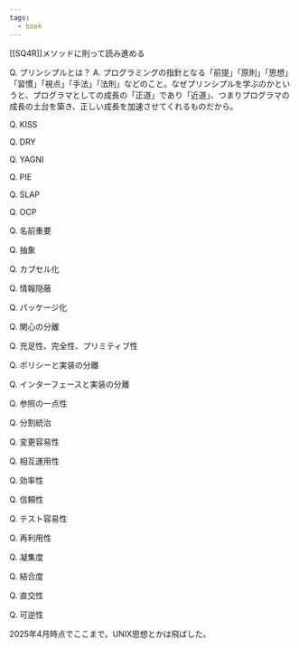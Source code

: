 ```yaml
---
tags:
  - book
---
```

[[SQ4R]]メソッドに則って読み進める

Q. プリンシプルとは？
A. プログラミングの指針となる「前提」「原則」「思想」「習慣」「視点」「手法」「法則」などのこと。なぜプリンシプルを学ぶのかというと、プログラマとしての成長の「正道」であり「近道」、つまりプログラマの成長の土台を築き、正しい成長を加速させてくれるものだから。

Q. KISS

Q. DRY

Q. YAGNI

Q. PIE

Q. SLAP

Q. OCP

Q. 名前重要

Q. 抽象

Q. カプセル化

Q. 情報隠蔽

Q. パッケージ化

Q. 関心の分離

Q. 充足性、完全性、プリミティブ性

Q. ポリシーと実装の分離

Q. インターフェースと実装の分離

Q. 参照の一点性

Q. 分割統治

Q. 変更容易性

Q. 相互運用性

Q. 効率性

Q. 信頼性

Q. テスト容易性

Q. 再利用性

Q. 凝集度

Q. 結合度

Q. 直交性

Q. 可逆性

2025年4月時点でここまで。UNIX思想とかは飛ばした。